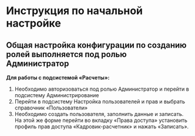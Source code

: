 #  Инструкция по начальной настройке
##  Общая настройка конфигурации по созданию ролей выполняется под ролью Администратор
**Для работы с подсистемой «Расчеты»:** 
1. Необходимо авторизоваться под ролью Администратор и перейти в подсистему Администрирование
2. Перейти в подсистему Настройка пользователей и прав и выбрать справочник «Пользователи»
3. Необходимо создать пользователя, заполнить данные и записать. На этой же форме перейти во вкладку «Права доступа» установить профиль прав доступа «Кадровик-расчетник»  и нажать «Записать».
